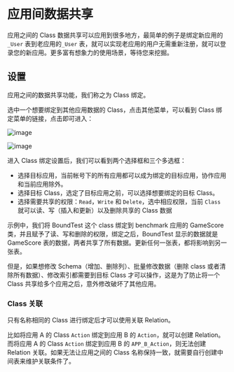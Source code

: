 # 应用间数据共享

应用之间的 Class 数据共享可以应用到很多地方，最简单的例子是绑定新应用的 `_User` 表到老应用的`_User` 表，就可以实现老应用的用户无需重新注册，就可以登录您的新应用。更多富有想象力的使用场景，等待您来挖掘。


## 设置

应用之间的数据共享功能，我们称之为 Class 绑定。

选中一个想要绑定到其他应用数据的 Class，点击其他菜单，可以看到 Class 绑定菜单的链接，点击即可进入：

![image](images/class_binding1.png)

![image](images/class_binding2.png)

进入 Class 绑定设置后，我们可以看到两个选择框和三个多选框：

* 选择目标应用，当前帐号下的所有应用都可以成为绑定的目标应用，协作应用和当前应用除外。
* 选择目标 Class，选定了目标应用之前，可以选择想要绑定的目标 Class。
* 选择需要共享的权限：`Read`，`Write` 和 `Delete`，选中相应权限，当前 `Class` 就可以读、写（插入和更新）以及删除共享的 Class 数据

示例中，我们将 BoundTest 这个 class 绑定到 benchmark 应用的 GameScore 类，并且赋予了读、写和删除的权限，绑定之后，BoundTest 显示的数据就是 GameScore 表的数据，两者共享了所有数据。更新任何一张表，都将影响到另一张表。

但是，如果想修改 Schema（增加、删除列）、批量修改数据（删除 class 或者清除所有数据）、修改索引都需要到目标 Class 才可以操作，这是为了防止将一个 Class 共享给多个应用之后，意外修改破坏了其他应用。

### Class 关联

只有名称相同的 Class 进行绑定后才可以使用关联 Relation。

比如将应用 A 的 Class `Action` 绑定到应用 B 的 `Action`，就可以创建 Relation。而将应用 A 的 Class `Action` 绑定到应用 B 的 `APP_B_Action`，则无法创建 Relation 关联。如果无法让应用之间的 Class 名称保持一致，就需要自行创建中间表来维护关联条件了。 







